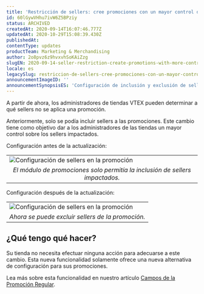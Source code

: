 ```yaml
---
title: 'Restricción de sellers: cree promociones con un mayor control de los sellers impactados'
id: 60lGywVHhu7ivW6Z5BPziy
status: ARCHIVED
createdAt: 2020-09-14T16:07:46.777Z
updatedAt: 2020-10-29T15:08:39.430Z
publishedAt: 
contentType: updates
productTeam: Marketing & Merchandising
author: 2o8pvz6z9hvxvhSoKAiZzg
slugEN: 2020-09-14-seller-restriction-create-promotions-with-more-control-over-affected-sellers
locale: es
legacySlug: restriccion-de-sellers-cree-promociones-con-un-mayor-control-de-los-sellers-impactados
announcementImageID: ''
announcementSynopsisES: 'Configuración de inclusión y exclusión de sellers en promociones'
---
```


A partir de ahora, los administradores de tiendas VTEX pueden determinar a qué sellers no se aplica una promoción.

Anteriormente, solo se podía incluir sellers a las promociones. Este cambio tiene como objetivo dar a los administradores de las tiendas un mayor control sobre los sellers impactados.

Configuración antes de la actualización:

<table width="100%">
  <tr>
    <td>
      <img
           src="https://images.ctfassets.net/alneenqid6w5/3X2DYFqS9osYocOAfE2fHO/1bbfd3da21bf313a3ac44e5a22319a70/seller-promo-ES.png" style= "display: block; margin-left: auto; margin-right: auto;" alt = "Configuración de sellers en la promoción">
    </td>
  </tr>
  <tr>
    <td style="text-align: center;">
      <em>
        El módulo de promociones solo permitía la inclusión de sellers impactados.
      </em>
    </td>
  </tr>
</table>

Configuración después de la actualización:

<table width="100%">
  <tr>
    <td>
      <img
           src="https:////images.ctfassets.net/alneenqid6w5/4vwUzssj4VtevZv3oLSgVL/48ab618d37104731244e7a5bc3c5766c/seller-promo-ES2.png" style= "display: block; margin-left: auto; margin-right: auto;" alt = "Configuración de sellers en la promoción">
    </td>
  </tr>
  <tr>
    <td style="text-align: center;">
      <em>
       Ahora se puede excluir sellers de la promoción.
      </em>
    </td>
  </tr>
</table>

## ¿Qué tengo qué hacer?

Su tienda no necesita efectuar ninguna acción para adecuarse a este cambio. Esta nueva funcionalidad solamente ofrece una nueva alternativa de configuración para sus promociones.

Lea más sobre esta funcionalidad en nuestro artículo [Campos de la Promoción Regular](https://help.vtex.com/es/tutorial/promocao-regular--tutorials_327). 

